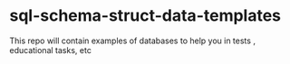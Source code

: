 # sql-schema-struct-data-templates
This repo will contain examples of databases to help you in tests , educational tasks, etc
